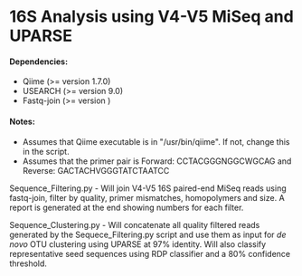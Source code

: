 # 16S Analysis using V4-V5 MiSeq and UPARSE

#### Dependencies:
* Qiime (>= version 1.7.0)
* USEARCH (>= version 9.0)
* Fastq-join (>= version )

#### Notes:
* Assumes that Qiime executable is in "/usr/bin/qiime". If not, change this in the script. 
* Assumes that the primer pair is Forward: CCTACGGGNGGCWGCAG and Reverse: GACTACHVGGGTATCTAATCC

Sequence_Filtering.py - Will join V4-V5 16S paired-end MiSeq reads using fastq-join, filter by quality, primer mismatches, homopolymers and size. A report is generated at the end showing numbers for each filter. 

Sequence_Clustering.py - Will concatenate all quality filtered reads generated by the Sequece_Filtering.py script and use them as input for *de novo* OTU clustering using UPARSE at 97% identity. Will also classify representative seed sequences using RDP classifier and a 80% confidence threshold. 

